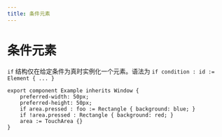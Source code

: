 ```yaml
---
title: 条件元素
---
```

# 条件元素

`if` 结构仅在给定条件为真时实例化一个元素。语法为 `if condition : id := Element { ... }`

```slint
export component Example inherits Window {
    preferred-width: 50px;
    preferred-height: 50px;
    if area.pressed : foo := Rectangle { background: blue; }
    if !area.pressed : Rectangle { background: red; }
    area := TouchArea {}
}
```